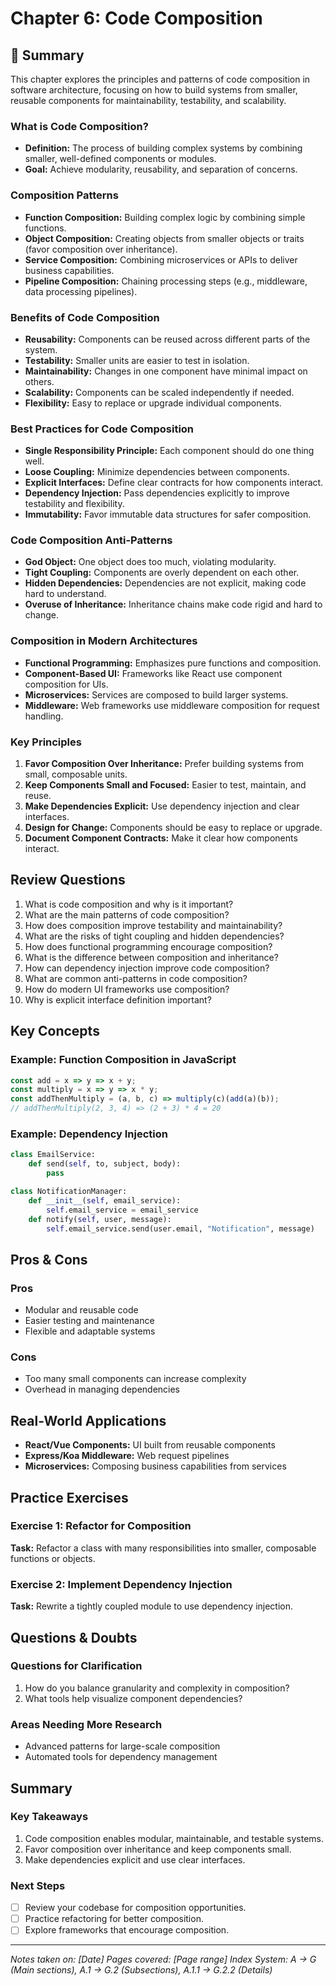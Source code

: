 # Chapter 6: Code Composition

## 📖 Summary

This chapter explores the principles and patterns of code composition in software architecture, focusing on how to build systems from smaller, reusable components for maintainability, testability, and scalability.

### What is Code Composition?
- **Definition:** The process of building complex systems by combining smaller, well-defined components or modules.
- **Goal:** Achieve modularity, reusability, and separation of concerns.

### Composition Patterns
- **Function Composition:** Building complex logic by combining simple functions.
- **Object Composition:** Creating objects from smaller objects or traits (favor composition over inheritance).
- **Service Composition:** Combining microservices or APIs to deliver business capabilities.
- **Pipeline Composition:** Chaining processing steps (e.g., middleware, data processing pipelines).

### Benefits of Code Composition
- **Reusability:** Components can be reused across different parts of the system.
- **Testability:** Smaller units are easier to test in isolation.
- **Maintainability:** Changes in one component have minimal impact on others.
- **Scalability:** Components can be scaled independently if needed.
- **Flexibility:** Easy to replace or upgrade individual components.

### Best Practices for Code Composition
- **Single Responsibility Principle:** Each component should do one thing well.
- **Loose Coupling:** Minimize dependencies between components.
- **Explicit Interfaces:** Define clear contracts for how components interact.
- **Dependency Injection:** Pass dependencies explicitly to improve testability and flexibility.
- **Immutability:** Favor immutable data structures for safer composition.

### Code Composition Anti-Patterns
- **God Object:** One object does too much, violating modularity.
- **Tight Coupling:** Components are overly dependent on each other.
- **Hidden Dependencies:** Dependencies are not explicit, making code hard to understand.
- **Overuse of Inheritance:** Inheritance chains make code rigid and hard to change.

### Composition in Modern Architectures
- **Functional Programming:** Emphasizes pure functions and composition.
- **Component-Based UI:** Frameworks like React use component composition for UIs.
- **Microservices:** Services are composed to build larger systems.
- **Middleware:** Web frameworks use middleware composition for request handling.

### Key Principles
1. **Favor Composition Over Inheritance:** Prefer building systems from small, composable units.
2. **Keep Components Small and Focused:** Easier to test, maintain, and reuse.
3. **Make Dependencies Explicit:** Use dependency injection and clear interfaces.
4. **Design for Change:** Components should be easy to replace or upgrade.
5. **Document Component Contracts:** Make it clear how components interact.

## Review Questions
1. What is code composition and why is it important?
2. What are the main patterns of code composition?
3. How does composition improve testability and maintainability?
4. What are the risks of tight coupling and hidden dependencies?
5. How does functional programming encourage composition?
6. What is the difference between composition and inheritance?
7. How can dependency injection improve code composition?
8. What are common anti-patterns in code composition?
9. How do modern UI frameworks use composition?
10. Why is explicit interface definition important?

## Key Concepts

### Example: Function Composition in JavaScript
```javascript
const add = x => y => x + y;
const multiply = x => y => x * y;
const addThenMultiply = (a, b, c) => multiply(c)(add(a)(b));
// addThenMultiply(2, 3, 4) => (2 + 3) * 4 = 20
```

### Example: Dependency Injection
```python
class EmailService:
    def send(self, to, subject, body):
        pass

class NotificationManager:
    def __init__(self, email_service):
        self.email_service = email_service
    def notify(self, user, message):
        self.email_service.send(user.email, "Notification", message)
```

## Pros & Cons

### Pros
- Modular and reusable code
- Easier testing and maintenance
- Flexible and adaptable systems

### Cons
- Too many small components can increase complexity
- Overhead in managing dependencies

## Real-World Applications
- **React/Vue Components:** UI built from reusable components
- **Express/Koa Middleware:** Web request pipelines
- **Microservices:** Composing business capabilities from services

## Practice Exercises

### Exercise 1: Refactor for Composition
**Task:** Refactor a class with many responsibilities into smaller, composable functions or objects.

### Exercise 2: Implement Dependency Injection
**Task:** Rewrite a tightly coupled module to use dependency injection.

## Questions & Doubts

### Questions for Clarification
1. How do you balance granularity and complexity in composition?
2. What tools help visualize component dependencies?

### Areas Needing More Research
- Advanced patterns for large-scale composition
- Automated tools for dependency management

## Summary

### Key Takeaways
1. Code composition enables modular, maintainable, and testable systems.
2. Favor composition over inheritance and keep components small.
3. Make dependencies explicit and use clear interfaces.

### Next Steps
- [ ] Review your codebase for composition opportunities.
- [ ] Practice refactoring for better composition.
- [ ] Explore frameworks that encourage composition.

---

*Notes taken on: [Date]*
*Pages covered: [Page range]*
*Index System: A → G (Main sections), A.1 → G.2 (Subsections), A.1.1 → G.2.2 (Details)*

